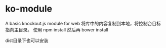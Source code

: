 # ko-module
A basic knockout.js module for web 
将库中的内容复制到本地，将控制台目标指向主目录。
使用 
npm install
然后再
bower install

dist目录下也可以安装

